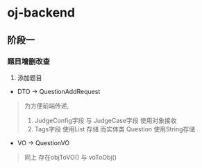 # oj-backend

## 阶段一

### 题目增删改查

1. 添加题目
- DTO -> QuestionAddRequest
> 为方便前端传递,
> 1. JudgeConfig字段 与 JudgeCase字段 使用对象接收
> 2. Tags字段 使用List<String> 存储
> 而实体类 Question 使用String存储

- VO -> QuestionVO
> 同上
> 存在objToVO() 与 voToObj()
